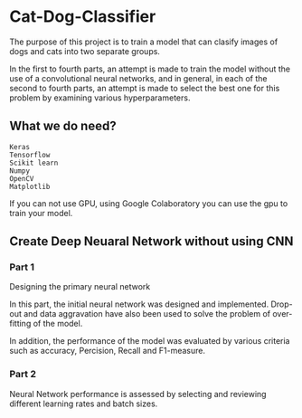 # Cat-Dog-Classifier

The purpose of this project is to train a model that can clasify images of dogs and cats into two separate groups.

In the first to fourth parts, an attempt is made to train the model without the use of a convolutional neural networks, and in general, in each of the second to fourth parts, an attempt is made to select the best one for this problem by examining various hyperparameters.

## What we do need?

```
Keras
Tensorflow
Scikit learn
Numpy
OpenCV
Matplotlib
```

If you can not use GPU, using Google Colaboratory you can use the gpu to train your model.

## Create Deep Neuaral Network without using CNN

### Part 1
Designing the primary neural network

In this part, the initial neural network was designed and implemented. Drop-out and data aggravation have also been used to solve the problem of over-fitting of the model.

In addition, the performance of the model was evaluated by various criteria such as accuracy, Percision, Recall and F1-measure.

### Part 2
Neural Network performance is assessed by selecting and reviewing different learning rates and batch sizes.
